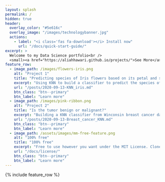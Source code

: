 ```yaml
---
layout: splash
permalink: /
hidden: true
header:
  overlay_color: "#5e616c"
  overlay_image: "/images/technologybanner.jpg"
  actions:
    - label: "<i class='fas fa-download'></i> Install now"
      url: "/docs/quick-start-guide/"
excerpt: >
  Welcome to my Data Science portfolio<br />
  <small><a href="https://aliahhawari.github.io/projects/">See More</a></small>
feature_row:
  - image_path: /images/flowers-iris.png
    alt: "Project 1"
    title: "Predicting species of Iris flowers based on its petal and sepal measurements"
    excerpt: "Using KNN to build a classifier to predict the species of Iris based on the flower features"
    url: "/posts/2020-09-13-KNN_iris.md"
    btn_class: "btn--primary"
    btn_label: "Learn more"
  - image_path: /images/pink-ribbon.png
    alt: "Project 2"
    title: "Is the tumor benign or malignant?"
    excerpt: "Building a KNN classifier from Winconsin breast cancer data."
    url: "/posts/2020-09-13-Breast_cancer_KNN.md"
    btn_class: "btn--primary"
    btn_label: "Learn more"
  - image_path: /assets/images/mm-free-feature.png
    alt: "100% free"
    title: "100% free"
    excerpt: "Free to use however you want under the MIT License. Clone it, fork it, customize it... whatever!"
    url: "/docs/license/"
    btn_class: "btn--primary"
    btn_label: "Learn more"      
---
```


{% include feature_row %}
